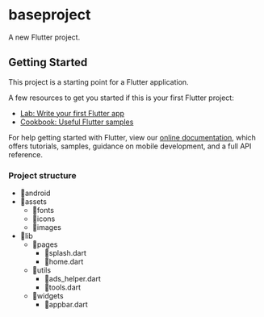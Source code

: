 # baseproject

A new Flutter project.

## Getting Started

This project is a starting point for a Flutter application.

A few resources to get you started if this is your first Flutter project:

- [Lab: Write your first Flutter app](https://flutter.dev/docs/get-started/codelab)
- [Cookbook: Useful Flutter samples](https://flutter.dev/docs/cookbook)

For help getting started with Flutter, view our
[online documentation](https://flutter.dev/docs), which offers tutorials,
samples, guidance on mobile development, and a full API reference.

### Project structure
            
+ 📁android    
+ 📁assets
	+ 📁fonts
	+ 📁icons
	+ 📁images
+ 📁lib
    + 📂pages
		+ 📄splash.dart
		+ 📄home.dart
    + 📂utils
		+ 📄ads_helper.dart
		+ 📄tools.dart
    + 📂widgets
		+ 📄appbar.dart